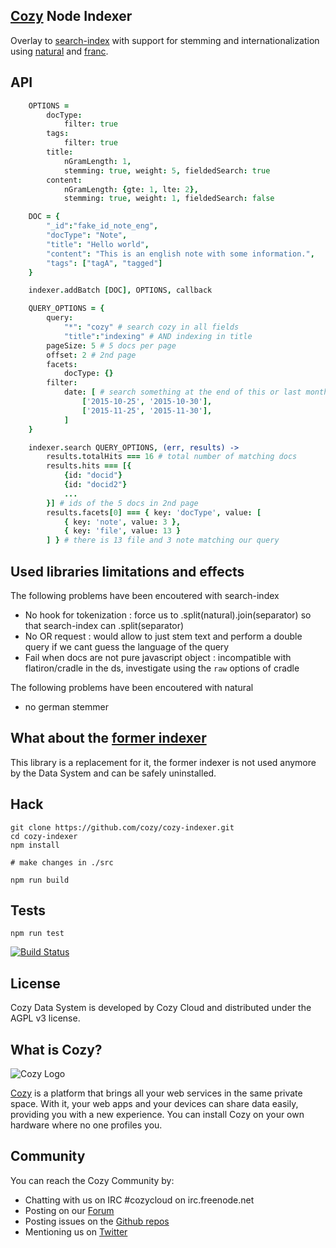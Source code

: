 ## [Cozy](http://cozy.io) Node Indexer

Overlay to [search-index](http://npmjs.com/package/search-index) with support
for stemming and internationalization using [natural](http://npmjs.com/package/natural) and [franc](http://npmjs.com/package/franc).

## API

```coffee
    OPTIONS =
        docType:
            filter: true
        tags:
            filter: true
        title:
            nGramLength: 1,
            stemming: true, weight: 5, fieldedSearch: true
        content:
            nGramLength: {gte: 1, lte: 2},
            stemming: true, weight: 1, fieldedSearch: false

    DOC = {
        "_id":"fake_id_note_eng",
        "docType": "Note",
        "title": "Hello world",
        "content": "This is an english note with some information.",
        "tags": ["tagA", "tagged"]
    }

    indexer.addBatch [DOC], OPTIONS, callback

    QUERY_OPTIONS = {
        query:
            "*": "cozy" # search cozy in all fields
            "title":"indexing" # AND indexing in title
        pageSize: 5 # 5 docs per page
        offset: 2 # 2nd page
        facets:
            docType: {}
        filter:
            date: [ # search something at the end of this or last month
                ['2015-10-25', '2015-10-30'],
                ['2015-11-25', '2015-11-30'],
            ]
    }

    indexer.search QUERY_OPTIONS, (err, results) ->
        results.totalHits === 16 # total number of matching docs
        results.hits === [{
            {id: "docid"}
            {id: "docid2"}
            ...
        }] # ids of the 5 docs in 2nd page
        results.facets[0] === { key: 'docType', value: [
            { key: 'note', value: 3 },
            { key: 'file', value: 13 }
        ] } # there is 13 file and 3 note matching our query
```

## Used libraries limitations and effects

The following problems have been encoutered with search-index

- No hook for tokenization : force us to .split(natural).join(separator)
  so that search-index can .split(separator)
- No OR request : would allow to just stem text and perform a double query
  if we cant guess the language of the query
- Fail when docs are not pure javascript object : incompatible with
  flatiron/cradle in the ds, investigate using the `raw` options of cradle

The following problems have been encoutered with natural

- no german stemmer


## What about the [former indexer](https://github.com/cozy/cozy-indexer)

This library is a replacement for it, the former indexer is not used anymore
by the Data System and can be safely uninstalled.

## Hack

    git clone https://github.com/cozy/cozy-indexer.git
    cd cozy-indexer
    npm install

    # make changes in ./src

    npm run build


## Tests

    npm run test

[![Build
Status](https://travis-ci.org/cozy/cozy-indexer.png?branch=master)](https://travis-ci.org/cozy/cozy-indexer)

## License

Cozy Data System is developed by Cozy Cloud and distributed under the AGPL v3 license.

## What is Cozy?

![Cozy Logo](https://raw.github.com/cozy/cozy-setup/gh-pages/assets/images/happycloud.png)

[Cozy](http://cozy.io) is a platform that brings all your web services in the
same private space.  With it, your web apps and your devices can share data
easily, providing you
with a new experience. You can install Cozy on your own hardware where no one
profiles you.

## Community

You can reach the Cozy Community by:

* Chatting with us on IRC #cozycloud on irc.freenode.net
* Posting on our [Forum](https://forum.cozy.io/)
* Posting issues on the [Github repos](https://github.com/cozy/)
* Mentioning us on [Twitter](http://twitter.com/mycozycloud)
